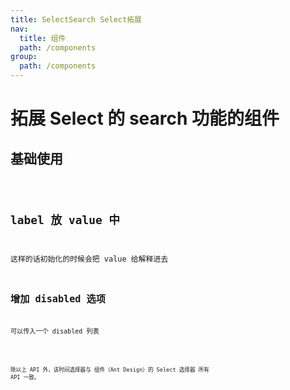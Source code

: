```yaml
---
title: SelectSearch Select拓展
nav:
  title: 组件
  path: /components
group:
  path: /components
---
```


# 拓展 Select 的 search 功能的组件

## 基础使用

<code src="./demos/index.tsx" />

## label 放 value 中

这样的话初始化的时候会把 value 给解释进去
<code src="./demos/LabelInValue.tsx" />

## 增加 disabled 选项

可以传入一个 disabled 列表
<code src="./demos/DisabledList.tsx" />

<API />

除以上 API 外，该时间选择器与 组件（Ant Design）的 Select 选择器 所有 API 一致。
